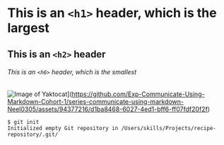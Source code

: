 # This is an `<h1>` header, which is the largest
## This is an `<h2>` header
###### This is an `<h6>` header, which is the smallest

![Image of Yaktocat](https://octodex.github.com/images/yaktocat.png)](https://github.com/Exp-Communicate-Using-Markdown-Cohort-1/series-communicate-using-markdown-Neel0305/assets/94377216/d1ba8468-6027-4ed1-bff6-ff07fdf20f2f)

```
$ git init
Initialized empty Git repository in /Users/skills/Projects/recipe-repository/.git/
```
